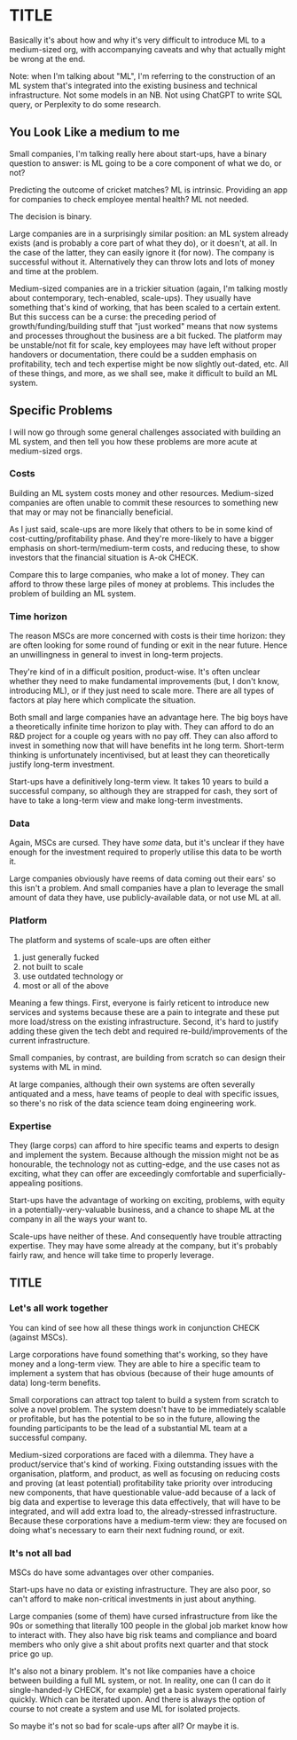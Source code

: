 # TITLE

Basically it's about how and why it's very difficult to introduce ML to a medium-sized org,
with accompanying caveats and why that actually might be wrong at the end.

Note: when I'm talking about "ML",
I'm referring to the construction of an ML system that's integrated into the existing
business and technical infrastructure. Not some models in an NB. Not using ChatGPT to
write SQL query, or Perplexity to do some research.

## You Look Like a medium to me

Small companies, I'm talking really here about start-ups, have a binary question to answer:
is ML going to be a core component of what we do, or not?

Predicting the outcome of cricket matches? ML is intrinsic.
Providing an app for companies to check employee mental health? ML not needed.

The decision is binary.

Large companies are in a surprisingly similar position: an ML system already exists
(and is probably a core part of what they do), or it doesn't, at all. In the case of
the latter, they can easily ignore it (for now). The company is successful without it.
Alternatively they can throw lots and lots of money and time at the problem.

Medium-sized companies are in a trickier situation (again, I'm talking mostly about
contemporary, tech-enabled, scale-ups). They usually have something that's kind of
working, that has been scaled to a certain extent. But this success can be a curse:
the preceding period of growth/funding/building stuff that "just worked" means that
now systems and processes throughout the business are a bit fucked. The platform may
be unstable/not fit for scale, key employees may have left without proper handovers
or documentation, there could be a sudden emphasis on profitability, tech and 
tech expertise might be now slightly out-dated, etc. All of these things, and more,
as we shall see, make it difficult to build an ML system.

## Specific Problems

I will now go through some general challenges associated with building an ML system,
and then tell you how these problems are more acute at medium-sized orgs.

### Costs

Building an ML system costs money and other resources. Medium-sized companies
are often unable to commit these resources to something new that may or may not
be financially beneficial.

As I just said, scale-ups are more likely that others to be in some kind of
cost-cutting/profitability phase. And they're more-likely to have a bigger emphasis
on short-term/medium-term costs, and reducing these, to show investors that
the financial situation is A-ok CHECK.

Compare this to large companies, who make a lot of money. They can afford to throw
these large piles of money at problems. This includes the problem of building an ML system.

### Time horizon

The reason MSCs are more concerned with costs is their time horizon: they are often looking for some
round of funding or exit in the near future. Hence an unwillingness in general to invest in
long-term projects.

They're kind of in a difficult position, product-wise. It's often unclear whether they need to make
fundamental improvements (but, I don't know, introducing ML), or if they just need to scale more.
There are all types of factors at play here which complicate the situation.

Both small and large companies have an advantage here. The big boys have a theoretically infinite time
horizon to play with. They can afford to do an R&D project for a couple og years with no pay off. They 
can also afford to invest in something now that will have benefits int he long term. Short-term
thinking is unfortunately incentivised, but at least they can theoretically justify long-term investment.

Start-ups have a definitively long-term view. It takes 10 years to build a successful company, so although
they are strapped for cash, they sort of have to take a long-term view and make long-term investments.

### Data

Again, MSCs are cursed. They have _some_ data, but it's unclear if they have enough for the investment required
to properly utilise this data to be worth it. 

Large companies obviously have reems of data coming out their ears' so this isn't a problem.
And small companies have a plan to leverage the small amount of data they have, use publicly-available
data, or not use ML at all.

### Platform

The platform and systems of scale-ups are often either

1) just generally fucked
2) not built to scale
3) use outdated technology
or 
4) most or all of the above

Meaning a few things. First, everyone is fairly reticent to introduce new services and systems because
these are a pain to integrate and these put more load/stress on the existing infrastructure. Second,
it's hard to justify adding these given the tech debt and required re-build/improvements of the 
current infrastructure.

Small companies, by contrast, are building from scratch so can design their systems with ML in mind.

At large companies, although their own systems are often severally antiquated and a mess, have teams
of people to deal with specific issues, so there's no risk of the data science team doing engineering
work.

### Expertise

They (large corps) can afford to hire specific teams and experts to design and implement the system.
Because although the mission might not be as honourable, the technology not as cutting-edge, and the
use cases not as exciting, what they can offer are exceedingly comfortable and superficially-appealing
positions.

Start-ups have the advantage of working on exciting, problems, with equity in a potentially-very-valuable
business, and a chance to shape ML at the company in all the ways your want to.

Scale-ups have neither of these. And consequently have trouble attracting expertise. They may have some
already at the company, but it's probably fairly raw, and hence will take time to properly leverage.

## TITLE

### Let's all work together

You can kind of see how all these things work in conjunction CHECK (against MSCs).

Large corporations have found something that's working, so they have money and a long-term view.
They are able to hire a specific team to implement a system that has obvious (because of their
huge amounts of data) long-term benefits.

Small corporations can attract top talent to build a system from scratch to solve a novel problem.
The system doesn't have to be immediately scalable or profitable, but has the potential to be
so in the future, allowing the founding participants to be the lead of a substantial ML team
at a successful company.

Medium-sized corporations are faced with a dilemma. They have a product/service that's kind of working.
Fixing outstanding issues with the organisation, platform, and product, as well as focusing on
reducing costs and proving (at least potential) profitability take priority over introducing new
components, that have questionable value-add because of a lack of big data and expertise to leverage 
this data effectively, that will have to be integrated, and will add extra load to, the already-stressed infrastructure.
Because these corporations have a medium-term view: they are focused on doing what's necessary to
earn their next fudning round, or exit.

### It's not all bad

MSCs do have some advantages over other companies.

Start-ups have no data or existing infrastructure. They are also poor, so can't afford to make
non-critical investments in just about anything.

Large companies (some of them) have cursed infrastructure from like the 90s or something that
literally 100 people in the global job market know how to interact with. They also have
big risk teams and compliance and board members who only give a shit about profits next quarter and that
stock price go up. 

It's also not a binary problem. It's not like companies have a choice between building a full ML system, or
not. In reality, one can (I can do it single-handed-ly CHECK, for example) get a basic system operational fairly 
quickly. Which can be iterated upon. And there is always the option of course to not create a system and
use ML for isolated projects.

So maybe it's not so bad for scale-ups after all? Or maybe it is.





















